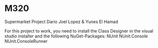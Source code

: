 # M320

Supermarket Project
Dario Joel Lopez & Yunes El Hamad

For this project to work, you need to install the Class Designer in the visual studio installer and the following NuGet-Packages:
NUnit
NUnit.Console
NUnit.ConsoleRunner